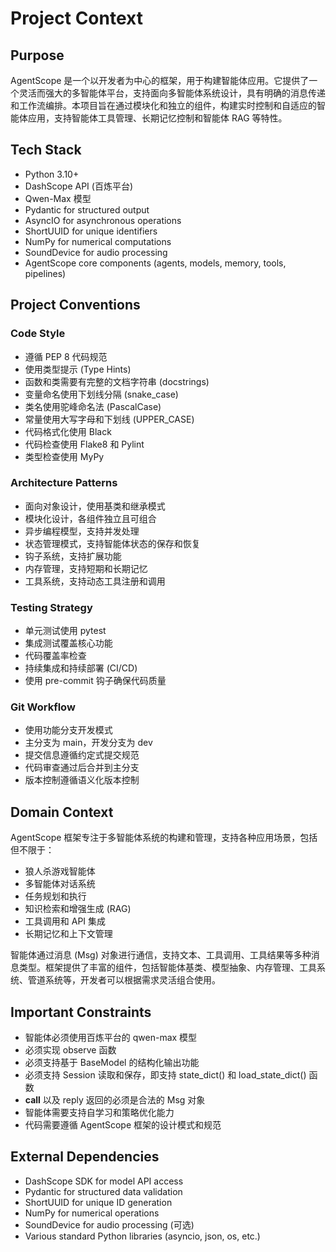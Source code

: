 # Project Context

## Purpose
AgentScope 是一个以开发者为中心的框架，用于构建智能体应用。它提供了一个灵活而强大的多智能体平台，支持面向多智能体系统设计，具有明确的消息传递和工作流编排。本项目旨在通过模块化和独立的组件，构建实时控制和自适应的智能体应用，支持智能体工具管理、长期记忆控制和智能体 RAG 等特性。

## Tech Stack
- Python 3.10+
- DashScope API (百炼平台)
- Qwen-Max 模型
- Pydantic for structured output
- AsyncIO for asynchronous operations
- ShortUUID for unique identifiers
- NumPy for numerical computations
- SoundDevice for audio processing
- AgentScope core components (agents, models, memory, tools, pipelines)

## Project Conventions

### Code Style
- 遵循 PEP 8 代码规范
- 使用类型提示 (Type Hints)
- 函数和类需要有完整的文档字符串 (docstrings)
- 变量命名使用下划线分隔 (snake_case)
- 类名使用驼峰命名法 (PascalCase)
- 常量使用大写字母和下划线 (UPPER_CASE)
- 代码格式化使用 Black
- 代码检查使用 Flake8 和 Pylint
- 类型检查使用 MyPy

### Architecture Patterns
- 面向对象设计，使用基类和继承模式
- 模块化设计，各组件独立且可组合
- 异步编程模型，支持并发处理
- 状态管理模式，支持智能体状态的保存和恢复
- 钩子系统，支持扩展功能
- 内存管理，支持短期和长期记忆
- 工具系统，支持动态工具注册和调用

### Testing Strategy
- 单元测试使用 pytest
- 集成测试覆盖核心功能
- 代码覆盖率检查
- 持续集成和持续部署 (CI/CD)
- 使用 pre-commit 钩子确保代码质量

### Git Workflow
- 使用功能分支开发模式
- 主分支为 main，开发分支为 dev
- 提交信息遵循约定式提交规范
- 代码审查通过后合并到主分支
- 版本控制遵循语义化版本控制

## Domain Context
AgentScope 框架专注于多智能体系统的构建和管理，支持各种应用场景，包括但不限于：
- 狼人杀游戏智能体
- 多智能体对话系统
- 任务规划和执行
- 知识检索和增强生成 (RAG)
- 工具调用和 API 集成
- 长期记忆和上下文管理

智能体通过消息 (Msg) 对象进行通信，支持文本、工具调用、工具结果等多种消息类型。框架提供了丰富的组件，包括智能体基类、模型抽象、内存管理、工具系统、管道系统等，开发者可以根据需求灵活组合使用。

## Important Constraints
- 智能体必须使用百炼平台的 qwen-max 模型
- 必须实现 observe 函数
- 必须支持基于 BaseModel 的结构化输出功能
- 必须支持 Session 读取和保存，即支持 state_dict() 和 load_state_dict() 函数
- __call__ 以及 reply 返回的必须是合法的 Msg 对象
- 智能体需要支持自学习和策略优化能力
- 代码需要遵循 AgentScope 框架的设计模式和规范

## External Dependencies
- DashScope SDK for model API access
- Pydantic for structured data validation
- ShortUUID for unique ID generation
- NumPy for numerical operations
- SoundDevice for audio processing (可选)
- Various standard Python libraries (asyncio, json, os, etc.)